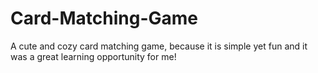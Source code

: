 # Card-Matching-Game

A cute and cozy card matching game, because it is simple yet fun and it was a great learning opportunity for me!
